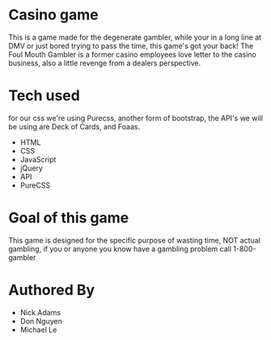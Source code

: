 # Casino game
This is a game made for the degenerate gambler, while your in a long line at DMV or just bored trying to pass the time, this game's got your back! The Foul Mouth Gambler is a former casino employees love letter to the casino business, also a little revenge from a dealers perspective.

# Tech used
for our css we're using Purecss, another form of bootstrap,
the API's we will be using are Deck of Cards, and Foaas.
* HTML
* CSS 
* JavaScript 
* jQuery
* API
* PureCSS 


# Goal of this game
This game is designed for the specific purpose of wasting time, NOT 
actual gambling, if you or anyone you know have a gambling problem call
1-800-gambler

# Authored By
 * Nick Adams
 * Don Nguyen
 * Michael Le


